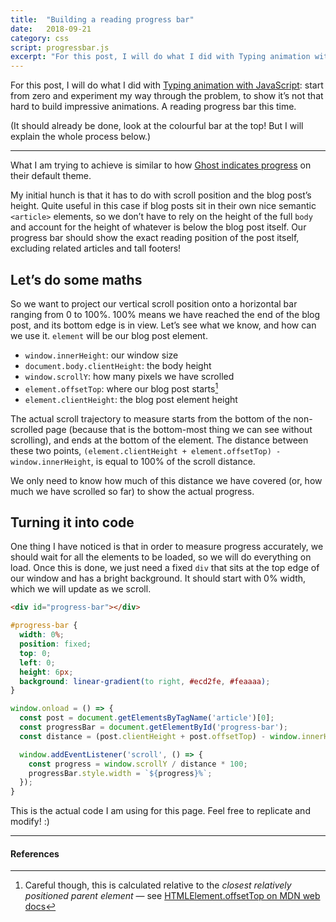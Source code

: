 ```yaml
---
title:  "Building a reading progress bar"
date:   2018-09-21
category: css
script: progressbar.js
excerpt: "For this post, I will do what I did with Typing animation with JavaScript: start from zero and experiment my way through the problem, to show it’s not that hard to build impressive animations. A reading progress bar this time."
---
```


For this post, I will do what I did with [Typing animation with JavaScript](https://eszter.space/blog/typing-animation):
start from zero and experiment my way through the problem, to show it’s not that hard to build impressive animations. A reading progress bar this time.

(It should already be done, look at the colourful bar at the top! But I will explain the whole process below.)

---

What I am trying to achieve is similar to how [Ghost indicates progress](https://demo.ghost.io/welcome/) on their default theme.

My initial hunch is that it has to do with scroll position and the blog post’s height. Quite useful in this case if blog posts sit in their own nice semantic `<article>` elements, so we don’t have to rely on the height of the full `body` and account for the height of whatever is below the blog post itself. Our progress bar should show the exact reading position of the post itself, excluding related articles and tall footers!

## Letʼs do some maths

So we want to project our vertical scroll position onto a horizontal bar ranging from 0 to 100%. 100% means we have reached the end of the blog post, and its bottom edge is in view. Letʼs see what we know, and how can we use it. `element` will be our blog post element.
- `window.innerHeight`: our window size
- `document.body.clientHeight`: the body height
- `window.scrollY`: how many pixels we have scrolled
- `element.offsetTop`: where our blog post starts[^1]
- `element.clientHeight`: the blog post element height

The actual scroll trajectory to measure starts from the bottom of the non-scrolled page (because that is the bottom-most thing we can see without scrolling), and ends at the bottom of the element. The distance between these two points, `(element.clientHeight + element.offsetTop) - window.innerHeight`, is equal to 100% of the scroll distance.

We only need to know how much of this distance we have covered (or, how much we have scrolled so far) to show the actual progress.

## Turning it into code

One thing I have noticed is that in order to measure progress accurately, we should wait for all the elements to be loaded, so we will do everything on load. Once this is done, we just need a fixed `div` that sits at the top edge of our window and has a bright background. It should start with 0% width, which we will update as we scroll.

```html
<div id="progress-bar"></div>
```

```css
#progress-bar {
  width: 0%;
  position: fixed;
  top: 0;
  left: 0;
  height: 6px;
  background: linear-gradient(to right, #ecd2fe, #feaaaa);
}
```

```js
window.onload = () => {
  const post = document.getElementsByTagName('article')[0];
  const progressBar = document.getElementById('progress-bar');
  const distance = (post.clientHeight + post.offsetTop) - window.innerHeight;

  window.addEventListener('scroll', () => {
    const progress = window.scrollY / distance * 100;
    progressBar.style.width = `${progress}%`;
  });
}
```

This is the actual code I am using for this page. Feel free to replicate and modify! :)

<div id="progress-bar"></div>

<style>
  #progress-bar {
    width: 0%;
    position: fixed;
    top: 0;
    left: 0;
    height: 6px;
    background: linear-gradient(to right, #ecd2fe, #feaaaa);
  }
</style>

---
#### References

[^1]: Careful though, this is calculated relative to the _closest relatively positioned parent element_ — see [HTMLElement.offsetTop on MDN web docs](https://developer.mozilla.org/en-US/docs/Web/API/HTMLElement/offsetTop)
